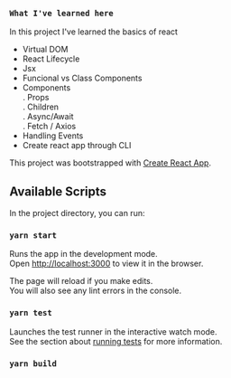 ### `What I've learned here`

In this project I've learned the basics of react <br/>

- Virtual DOM <br />
- React Lifecycle <br />
- Jsx <br />
- Funcional vs Class Components <br />
- Components <br />
  . Props <br />
  . Children <br />
  . Async/Await <br />
  . Fetch / Axios <br />
- Handling Events <br />
- Create react app through CLI <br />

This project was bootstrapped with [Create React App](https://github.com/facebook/create-react-app).

## Available Scripts

In the project directory, you can run:

### `yarn start`

Runs the app in the development mode.<br />
Open [http://localhost:3000](http://localhost:3000) to view it in the browser.

The page will reload if you make edits.<br />
You will also see any lint errors in the console.

### `yarn test`

Launches the test runner in the interactive watch mode.<br />
See the section about [running tests](https://facebook.github.io/create-react-app/docs/running-tests) for more information.

### `yarn build`
